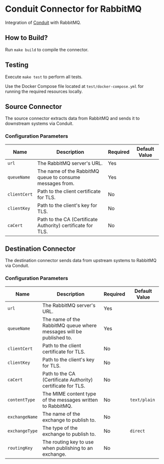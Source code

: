 # Conduit Connector for RabbitMQ
Integration of [Conduit](https://conduit.io) with RabbitMQ.

## How to Build?
Run `make build` to compile the connector.

## Testing
Execute `make test` to perform all tests.

Use the Docker Compose file located at `test/docker-compose.yml` for running the required resources locally.

## Source Connector
The source connector extracts data from RabbitMQ and sends it to downstream systems via Conduit.

### Configuration Parameters

| Name                   | Description                                                  | Required | Default Value |
|------------------------|--------------------------------------------------------------|----------|---------------|
| `url`                  | The RabbitMQ server's URL.                                   | Yes      |               |
| `queueName`            | The name of the RabbitMQ queue to consume messages from.     | Yes      |               |
| `clientCert`           | Path to the client certificate for TLS.                      | No       |               |
| `clientKey`            | Path to the client's key for TLS.                            | No       |               |
| `caCert`               | Path to the CA (Certificate Authority) certificate for TLS.  | No       |               |


## Destination Connector
The destination connector sends data from upstream systems to RabbitMQ via Conduit.

### Configuration Parameters

| Name                   | Description                                                         | Required | Default Value |
|------------------------|---------------------------------------------------------------------|----------|---------------|
| `url`                  | The RabbitMQ server's URL.                                          | Yes      |               |
| `queueName`            | The name of the RabbitMQ queue where messages will be published to. | Yes      |               |
| `clientCert`           | Path to the client certificate for TLS.                             | No       |               |
| `clientKey`            | Path to the client's key for TLS.                                   | No       |               |
| `caCert`               | Path to the CA (Certificate Authority) certificate for TLS.         | No       |               |
| `contentType`          | The MIME content type of the messages written to RabbitMQ.          | No       | `text/plain`  |
| `exchangeName`         | The name of the exchange to publish to.                             | No       |               |
| `exchangeType`         | The type of the exchange to publish to.                             | No       | `direct`      |
| `routingKey`           | The routing key to use when publishing to an exchange.              | No       |               |

